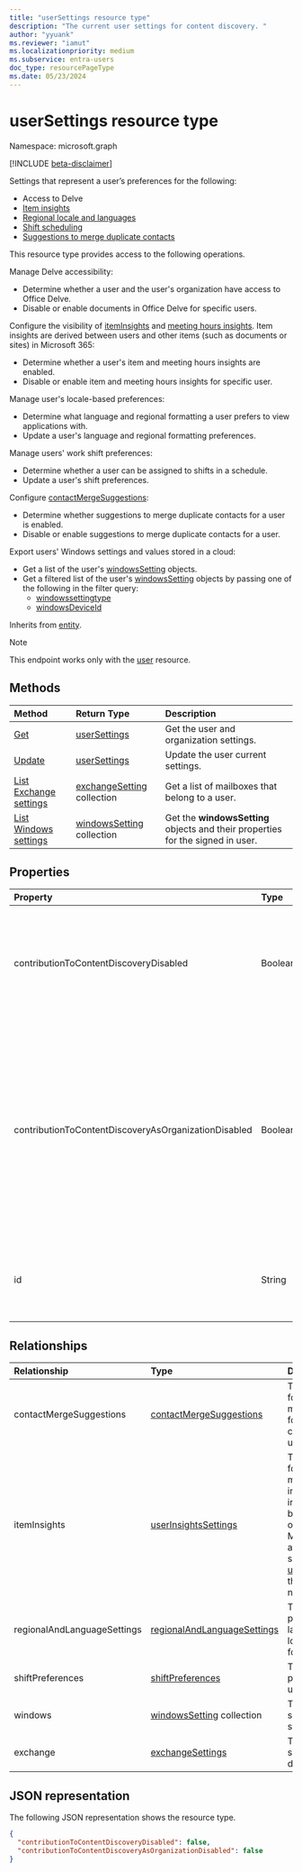 ```yaml
---
title: "userSettings resource type"
description: "The current user settings for content discovery. "
author: "yyuank"
ms.reviewer: "iamut"
ms.localizationpriority: medium
ms.subservice: entra-users
doc_type: resourcePageType
ms.date: 05/23/2024
---
```


# userSettings resource type

Namespace: microsoft.graph

[!INCLUDE [beta-disclaimer](../../includes/beta-disclaimer.md)]

Settings that represent a user’s preferences for the following:
- Access to Delve
- [Item insights](../resources/officegraphinsights.md)
- [Regional locale and languages](../resources/regionalandlanguagesettings.md)
- [Shift scheduling](../resources/shiftpreferences.md)
- [Suggestions to merge duplicate contacts](../resources/contactmergesuggestions.md)

This resource type provides access to the following operations.

Manage Delve accessibility:
  - Determine whether a user and the user's organization have access to Office Delve.
  - Disable or enable documents in Office Delve for specific users. 

Configure the visibility of [itemInsights](../resources/iteminsights.md) and [meeting hours insights](https://support.microsoft.com/office/update-your-meeting-hours-using-the-profile-card-0613d113-d7c1-4faa-bb11-c8ba30a78ef1). Item insights are derived between users and other items (such as documents or sites) in Microsoft 365:
  - Determine whether a user's item and meeting hours insights are enabled.
  - Disable or enable item and meeting hours insights for specific user.

Manage user's locale-based preferences: 
  - Determine what language and regional formatting a user prefers to view applications with.
  - Update a user's language and regional formatting preferences.

Manage users' work shift preferences: 
  - Determine whether a user can be assigned to shifts in a schedule.
  - Update a user's shift preferences.
  
Configure [contactMergeSuggestions](../resources/contactmergesuggestions.md):
  - Determine whether suggestions to merge duplicate contacts for a user is enabled.
  - Disable or enable suggestions to merge duplicate contacts for a user.

Export users' Windows settings and values stored in a cloud:
  - Get a list of the user's [windowsSetting](../resources/windowssetting.md) objects.
  - Get a filtered list of the user's [windowsSetting](../resources/windowssetting.md) objects by passing one of the following in the filter query:
    - [windowssettingtype](../resources/enums.md#windowssettingtype-values)
    - [windowsDeviceId](../resources/windowssetting.md#properties)

Inherits from [entity](entity.md).

> [!NOTE]
> This endpoint works only with the [user](user.md) resource. 

## Methods
| Method       | Return Type  |Description|
|:---------------|:--------|:----------|
|[Get](../api/usersettings-get.md) |[userSettings](../resources/usersettings.md)| Get the user and organization settings. |
|[Update](../api/usersettings-update.md) |[userSettings](../resources/usersettings.md)| Update the user current settings. |
|[List Exchange settings](../api/usersettings-list-exchange.md)|[exchangeSetting](../resources/exchangesetting.md) collection|Get a list of mailboxes that belong to a user.|
|[List Windows settings](../api/usersettings-list-windows.md)|[windowsSetting](../resources/windowssetting.md) collection|Get the **windowsSetting** objects and their properties for the signed in user.|

## Properties

| Property	   | Type	|Description|
|:---------------|:--------|:----------|
|contributionToContentDiscoveryDisabled|Boolean|When set to true, documents in the user's Office Delve are disabled. Users can control this setting in [Office Delve](https://support.office.com/article/are-my-documents-safe-in-office-delve-f5f409a2-37ed-4452-8f61-681e5e1836f3?ui=en-US&rs=en-US&ad=US#bkmk_optout). |
|contributionToContentDiscoveryAsOrganizationDisabled|Boolean|Reflects the [Office Delve organization level setting](https://support.office.com/article/office-delve-for-office-365-admins-54f87a42-15a4-44b4-9df0-d36287d9531b#bkmk_delveonoff). When set to true, the organization doesn't have access to Office Delve. This setting is read-only and can only be changed by administrators in the [SharePoint admin center](https://support.office.com/article/about-the-office-365-admin-center-758befc4-0888-4009-9f14-0d147402fd23?ui=en-US&rs=en-US&ad=US).|
|id|String|Unique identifier of the user setting. Read-only. Inherited from [entity](entity.md).|

## Relationships

| Relationship | Type | Description |
|:---------------|:--------|:----------|
|contactMergeSuggestions|[contactMergeSuggestions](contactmergesuggestions.md)| The user's settings for the visibility of merge suggestion for the duplicate contacts in the user's contact list.|
|itemInsights|[userInsightsSettings](userinsightssettings.md)| The user's settings for the visibility of meeting hour insights, and insights derived between a user and other items in Microsoft 365, such as documents or sites. [Get userInsightsSettings](../api/userinsightssettings-get.md) through this navigation property. |
|regionalAndLanguageSettings|[regionalAndLanguageSettings](regionalandlanguagesettings.md)| The user's preferences for languages, regional locale and date/time formatting. |
|shiftPreferences|[shiftPreferences](shiftpreferences.md)| The shift preferences for the user. |
|windows|[windowsSetting](../resources/windowssetting.md) collection|The Windows settings of the user stored in the cloud.|
|exchange|[exchangeSettings](../resources/exchangesettings.md)|The Exchange settings for mailbox discovery.|


## JSON representation

The following JSON representation shows the resource type.
<!-- {
  "blockType": "resource",
  "keyProperty": "id",
  "@odata.type": "microsoft.graph.userSettings",
  "baseType": "microsoft.graph.entity"
}-->
```json
{
  "contributionToContentDiscoveryDisabled": false,
  "contributionToContentDiscoveryAsOrganizationDisabled": false
}

```


